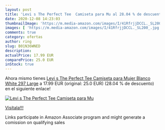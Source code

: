 ```yaml
---
layout: post
title: 'Levi s The Perfect Tee  Camiseta para Mu al 28.04 % de descuento'
date: 2020-12-08 14:23:03
thumbnailImage: 'https://m.media-amazon.com/images/I/41RfrjjDCCL._SL200_.jpg'
images: [ 'https://m.media-amazon.com/images/I/41RfrjjDCCL._SL200_.jpg' ]
comments: true
category: ofertas
author: ring
slug: B01N36WNED
description:
actualPrice: 17.99 EUR
comparePrice: 25.0 EUR
inStock: true
---
```


Ahora mismo tienes [Levi s The Perfect Tee  Camiseta para Mujer  Blanco  White 297   Large](https://www.amazon.es/dp/B01N36WNED/?tag=tolees-21) a 17.99 EUR (original: 25.0 EUR) (28.04 %  de descuento) en el siguiente enlace!

[![Levi s The Perfect Tee  Camiseta para Mu](https://m.media-amazon.com/images/I/41RfrjjDCCL._SL200_.jpg)](https://www.amazon.es/dp/B01N36WNED/?tag=tolees-21)

[Visítala!!!](https://www.amazon.es/dp/B01N36WNED/?tag=tolees-21)

Links participate in Amazon Associate program and might generate a comission on qualifying sales
